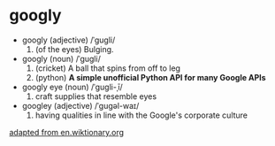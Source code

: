 # googly
* googly (adjective) /ˈɡuɡli/
   1. (of the eyes) Bulging.
* googly (noun) /ˈɡuɡli/
   1. (cricket) A ball that spins from off to leg
   2. (python) **A simple unofficial Python API for many Google APIs**
* googly eye (noun) /ˈɡuɡli-ˌī/
   1. craft supplies that resemble eyes
* googley (adjective) /ˈɡuɡəl-waɪ/
   1. having qualities in line with the Google's corporate culture

[adapted from en.wiktionary.org](https://en.wiktionary.org/wiki/googly)
